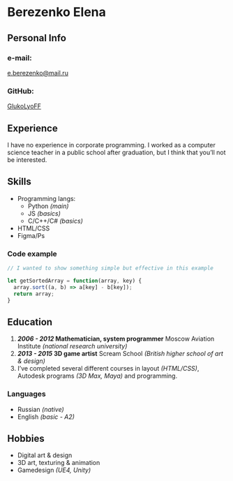 # Berezenko Elena 

## Personal Info

### e-mail:
e.berezenko@mail.ru
### GitHub: 
[GlukoLyoFF](https://github.com/GlukoLyoFF)

## Experience
I have no experience in corporate programming. I worked as a computer science teacher in a public school after graduation, but I think that you’ll not be interested.

## Skills
- Programming langs:
  * Python _(main)_  
  * JS _(basics)_
  * C/C++/C# _(basics)_
- HTML/CSS
- Figma/Ps

### Code example
```javascript
// I wanted to show something simple but effective in this example

let getSortedArray = function(array, key) {
  array.sort((a, b) => a[key] - b[key]);
  return array;
}
```

## Education
1. **_2006 - 2012_ Mathematician, system programmer** Moscow Aviation Institute _(national research university)_
2. **_2013 - 2015_ 3D game artist** Scream School _(British higher school of art & design)_
3. I’ve completed several different courses in layout _(HTML/CSS)_, Autodesk programs _(3D Max, Maya)_ and programming.

### Languages 
- Russian _(native)_
- English _(basic - A2)_

## Hobbies
* Digital art & design
* 3D art, texturing & animation
* Gamedesign _(UE4, Unity)_
